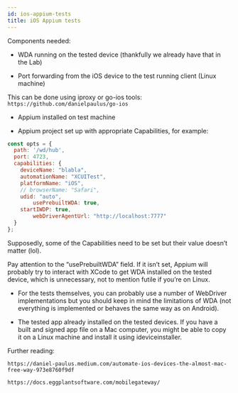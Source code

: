 ```yaml
---
id: ios-appium-tests
title: iOS Appium tests 
---
```

Components needed:

 
- WDA running on the tested device (thankfully we already have that in the Lab)

- Port forwarding from the iOS device to the test running client (Linux machine)

This can be done using iproxy or go-ios tools: `https://github.com/danielpaulus/go-ios`

 
- Appium installed on test machine 

- Appium project set up with appropriate Capabilities, for example:

```javascript
const opts = {
  path: '/wd/hub',
  port: 4723,
  capabilities: {
	deviceName: "blabla",
	automationName: "XCUITest",
	platformName: "iOS",
	// browserName: "Safari",
	udid: "auto",
        usePrebuiltWDA: true,
	startIWDP: true,
        webDriverAgentUrl: "http://localhost:7777"
  }
};
```
 

Supposedly, some of the Capabilities need to be set but their value doesn’t matter (lol).

Pay attention to the “usePrebuiltWDA” field. If it isn’t set, Appium will probably try to interact with XCode to get WDA installed on the tested device, which is unnecessary, not to mention futile if you’re on Linux.

 
- For the tests themselves, you can probably use a number of WebDriver implementations but you should keep in mind the limitations of WDA (not everything is implemented or behaves the same way as on Android).

 

- The tested app already installed on the tested devices. If you have a built and signed app file on a Mac computer, you might be able to copy it on a Linux machine and install it using ideviceinstaller.

 

Further reading:


`https://daniel-paulus.medium.com/automate-ios-devices-the-almost-mac-free-way-973e8760f9df` 

`https://docs.eggplantsoftware.com/mobilegateway/`
 

 

